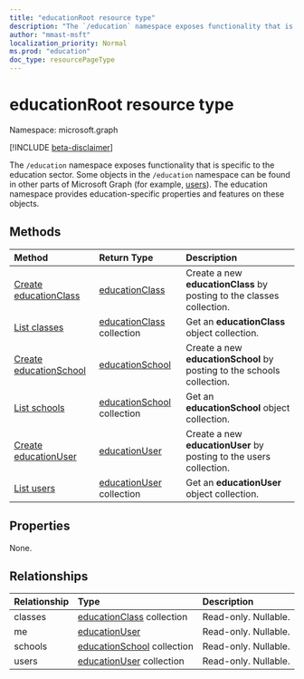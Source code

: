 ```yaml
---
title: "educationRoot resource type"
description: "The `/education` namespace exposes functionality that is specific to the education sector. "
author: "mmast-msft"
localization_priority: Normal
ms.prod: "education"
doc_type: resourcePageType
---
```


# educationRoot resource type

Namespace: microsoft.graph

[!INCLUDE [beta-disclaimer](../../includes/beta-disclaimer.md)]

The `/education` namespace exposes functionality that is specific to the education sector. 
Some objects in the `/education` namespace can be found in other parts of Microsoft Graph (for example, [users](user.md)). The education namespace provides education-specific properties and features on these objects.

## Methods

| Method		   | Return Type	|Description|
|:---------------|:--------|:----------|
|[Create educationClass](../api/educationroot-post-classes.md) |[educationClass](educationclass.md)| Create a new **educationClass** by posting to the classes collection.|
|[List classes](../api/educationroot-list-classes.md) |[educationClass](educationclass.md) collection| Get an **educationClass** object collection.|
|[Create educationSchool](../api/educationroot-post-schools.md) |[educationSchool](educationschool.md)| Create a new **educationSchool** by posting to the schools collection.|
|[List schools](../api/educationroot-list-schools.md) |[educationSchool](educationschool.md) collection| Get an **educationSchool** object collection.|
|[Create educationUser](../api/educationroot-post-users.md) |[educationUser](educationuser.md)| Create a new **educationUser** by posting to the users collection.|
|[List users](../api/educationroot-list-users.md) |[educationUser](educationuser.md) collection| Get an **educationUser** object collection.|

## Properties
None.

## Relationships
| Relationship | Type	|Description|
|:---------------|:--------|:----------|
|classes|[educationClass](educationclass.md) collection| Read-only. Nullable.|
|me|[educationUser](educationuser.md)| Read-only. Nullable.|
|schools|[educationSchool](educationschool.md) collection| Read-only. Nullable.|
|users|[educationUser](educationuser.md) collection| Read-only. Nullable.|

<!-- uuid: 8fcb5dbc-d5aa-4681-8e31-b001d5168d79
2015-10-25 14:57:30 UTC -->
<!--
{
  "type": "#page.annotation",
  "description": "educationRoot resource",
  "keywords": "",
  "section": "documentation",
  "tocPath": "",
  "suppressions": [
    "Error: /resources/educationroot.md:\r\n      A required document header is missing from the document: JSON representation"
  ]
}
-->
